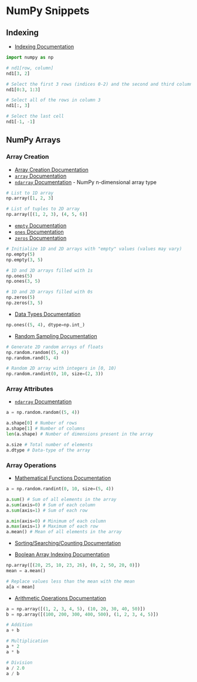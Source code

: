# NumPy Snippets

## Indexing
- [Indexing Documentation](https://numpy.org/doc/stable/reference/arrays.indexing.html)

```python
import numpy as np

# nd1[row, column]
nd1[3, 2]

# Select the first 3 rows (indices 0-2) and the second and third columns (indices 1-2)
nd1[0:3, 1:3]

# Select all of the rows in column 3
nd1[:, 3]

# Select the last cell
nd1[-1, -1]
```

## NumPy Arrays

### Array Creation
- [Array Creation Documentation](https://numpy.org/doc/stable/user/basics.creation.html)
- [`array` Documentation](https://numpy.org/doc/stable/reference/generated/numpy.array.html)
- [`ndarray` Documentation](https://numpy.org/doc/stable/reference/generated/numpy.ndarray.html) - NumPy n-dimensional array type

```python
# List to 1D array
np.array([1, 2, 3]

# List of tuples to 2D array
np.array([(1, 2, 3), (4, 5, 6)]
```

- [`empty` Documentation](https://numpy.org/doc/stable/reference/generated/numpy.empty.html)
- [`ones` Documentation](https://numpy.org/doc/stable/reference/generated/numpy.ones.html)
- [`zeros` Documentation](https://numpy.org/doc/stable/reference/generated/numpy.zeros.html)

```python
# Initialize 1D and 2D arrays with "empty" values (values may vary)
np.empty(5)
np.empty(3, 5)

# 1D and 2D arrays filled with 1s
np.ones(5)
np.ones(3, 5)

# 1D and 2D arrays filled with 0s
np.zeros(5)
np.zeros(3, 5)
```

- [Data Types Documentation](https://numpy.org/doc/stable/user/basics.types.html)
```python
np.ones((5, 4), dtype=np.int_)
```

- [Random Sampling Documentation](https://numpy.org/doc/stable/reference/random/index.html)
```python
# Generate 2D random arrays of floats
np.random.random((5, 4))
np.random.rand(5, 4)

# Random 2D array with integers in [0, 10)
np.random.randint(0, 10, size=(2, 3))
```

### Array Attributes
- [`ndarray` Documentation](https://numpy.org/doc/stable/reference/generated/numpy.ndarray.html)
```python
a = np.random.random((5, 4))

a.shape[0] # Number of rows
a.shape[1] # Number of columns
len(a.shape) # Number of dimensions present in the array

a.size # Total number of elements
a.dtype # Data-type of the array
```

### Array Operations
- [Mathematical Functions Documentation](https://numpy.org/doc/stable/reference/routines.math.html)
```python
a = np.random.randint(0, 10, size=(5, 4))

a.sum() # Sum of all elements in the array
a.sum(axis=0) # Sum of each column
a.sum(axis=1) # Sum of each row

a.min(axis=0) # Minimum of each column
a.max(axis=1) # Maximum of each row
a.mean() # Mean of all elements in the array
```

- [Sorting/Searching/Counting Documentation](https://numpy.org/doc/stable/reference/routines.sort.html)


- [Boolean Array Indexing Documentation](https://numpy.org/doc/stable/reference/arrays.indexing.html#boolean-array-indexing)
```python
np.array([(20, 25, 10, 23, 26), (0, 2, 50, 20, 0)])
mean = a.mean()

# Replace values less than the mean with the mean
a[a < mean]
```

- [Arithmetic Operations Documentation](https://numpy.org/doc/stable/reference/routines.math.html#arithmetic-operations)
```python
a = np.array([(1, 2, 3, 4, 5), (10, 20, 30, 40, 50)])
b = np.array([(100, 200, 300, 400, 500), (1, 2, 3, 4, 5)])

# Addition
a + b

# Multiplication
a * 2
a * b

# Division
a / 2.0
a / b
```
